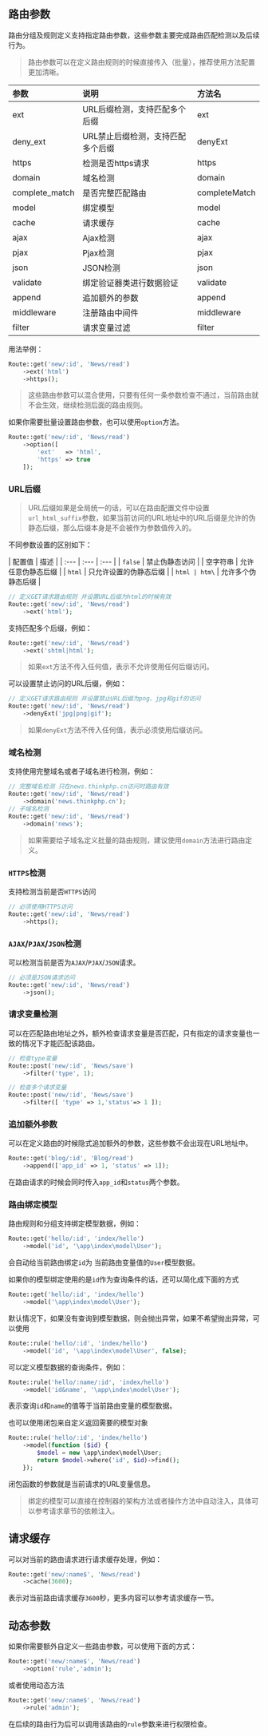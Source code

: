 ## 路由参数

路由分组及规则定义支持指定路由参数，这些参数主要完成路由匹配检测以及后续行为。

> 路由参数可以在定义路由规则的时候直接传入（批量），推荐使用方法配置更加清晰。

| 参数 | 说明 | 方法名 |
| :--- | :--- | :--- |
| ext | URL后缀检测，支持匹配多个后缀 | ext |
| deny\_ext | URL禁止后缀检测，支持匹配多个后缀 | denyExt |
| https | 检测是否https请求 | https |
| domain | 域名检测 | domain |
| complete\_match | 是否完整匹配路由 | completeMatch |
| model | 绑定模型 | model |
| cache | 请求缓存 | cache |
| ajax | Ajax检测 | ajax |
| pjax | Pjax检测 | pjax |
| json | JSON检测 | json |
| validate | 绑定验证器类进行数据验证 | validate |
| append | 追加额外的参数 | append |
| middleware | 注册路由中间件 | middleware |
| filter | 请求变量过滤 | filter |

用法举例：

```php
Route::get('new/:id', 'News/read')
    ->ext('html')
    ->https();
```

> 这些路由参数可以混合使用，只要有任何一条参数检查不通过，当前路由就不会生效，继续检测后面的路由规则。

如果你需要批量设置路由参数，也可以使用`option`方法。

```php
Route::get('new/:id', 'News/read')
    ->option([
        'ext'   => 'html',
        'https' => true
    ]);
```

### URL后缀

> URL后缀如果是全局统一的话，可以在路由配置文件中设置`url_html_suffix`参数，如果当前访问的URL地址中的URL后缀是允许的伪静态后缀，那么后缀本身是不会被作为参数值传入的。

不同参数设置的区别如下：

| 配置值 | 描述 |
| :--- | :--- | :--- |
| `false` | 禁止伪静态访问 |
| 空字符串 | 允许任意伪静态后缀 |
| `html` | 只允许设置的伪静态后缀 |
| `html | htm\` | 允许多个伪静态后缀 |

```php
// 定义GET请求路由规则 并设置URL后缀为html的时候有效
Route::get('new/:id', 'News/read')
    ->ext('html');
```

支持匹配多个后缀，例如：

```php
Route::get('new/:id', 'News/read')
    ->ext('shtml|html');
```

> 如果`ext`方法不传入任何值，表示不允许使用任何后缀访问。

可以设置禁止访问的URL后缀，例如：

```php
// 定义GET请求路由规则 并设置禁止URL后缀为png、jpg和gif的访问
Route::get('new/:id', 'News/read')
    ->denyExt('jpg|png|gif');
```

> 如果`denyExt`方法不传入任何值，表示必须使用后缀访问。

### 域名检测

支持使用完整域名或者子域名进行检测，例如：

```php
// 完整域名检测 只在news.thinkphp.cn访问时路由有效
Route::get('new/:id', 'News/read')
    ->domain('news.thinkphp.cn');
// 子域名检测
Route::get('new/:id', 'News/read')
    ->domain('news');
```

> 如果需要给子域名定义批量的路由规则，建议使用`domain`方法进行路由定义。

### `HTTPS`检测

支持检测当前是否`HTTPS`访问

```php
// 必须使用HTTPS访问
Route::get('new/:id', 'News/read')
    ->https();
```

### `AJAX`/`PJAX`/`JSON`检测

可以检测当前是否为`AJAX`/`PJAX`/`JSON`请求。

```php
// 必须是JSON请求访问
Route::get('new/:id', 'News/read')
    ->json();
```

### 请求变量检测

可以在匹配路由地址之外，额外检查请求变量是否匹配，只有指定的请求变量也一致的情况下才能匹配该路由。

```php
// 检查type变量
Route::post('new/:id', 'News/save')
    ->filter('type', 1);   

// 检查多个请求变量
Route::post('new/:id', 'News/save')
    ->filter([ 'type' => 1,'status'=> 1 ]);
```

### 追加额外参数

可以在定义路由的时候隐式追加额外的参数，这些参数不会出现在URL地址中。

```php
Route::get('blog/:id', 'Blog/read')
    ->append(['app_id' => 1, 'status' => 1]);
```

在路由请求的时候会同时传入`app_id`和`status`两个参数。

### 路由绑定模型

路由规则和分组支持绑定模型数据，例如：

```php
Route::get('hello/:id', 'index/hello')
    ->model('id', '\app\index\model\User');
```

会自动给当前路由绑定`id`为 当前路由变量值的`User`模型数据。

如果你的模型绑定使用的是`id`作为查询条件的话，还可以简化成下面的方式

```php
Route::get('hello/:id', 'index/hello')
    ->model('\app\index\model\User');
```

默认情况下，如果没有查询到模型数据，则会抛出异常，如果不希望抛出异常，可以使用

```php
Route::rule('hello/:id', 'index/hello')
    ->model('id', '\app\index\model\User', false);
```

可以定义模型数据的查询条件，例如：

```php
Route::rule('hello/:name/:id', 'index/hello')
    ->model('id&name', '\app\index\model\User');
```

表示查询`id`和`name`的值等于当前路由变量的模型数据。

也可以使用闭包来自定义返回需要的模型对象

```php
Route::rule('hello/:id', 'index/hello')
    ->model(function ($id) {
        $model = new \app\index\model\User;
        return $model->where('id', $id)->find();
    });
```

闭包函数的参数就是当前请求的URL变量信息。

> 绑定的模型可以直接在控制器的架构方法或者操作方法中自动注入，具体可以参考请求章节的依赖注入。

## 请求缓存

可以对当前的路由请求进行请求缓存处理，例如：

```php
Route::get('new/:name$', 'News/read')
    ->cache(3600);
```

表示对当前路由请求缓存`3600`秒，更多内容可以参考请求缓存一节。

## 动态参数

如果你需要额外自定义一些路由参数，可以使用下面的方式：

```php
Route::get('new/:name$', 'News/read')
    ->option('rule','admin');
```

或者使用动态方法

```php
Route::get('new/:name$', 'News/read')
    ->rule('admin');
```

在后续的路由行为后可以调用该路由的`rule`参数来进行权限检查。

